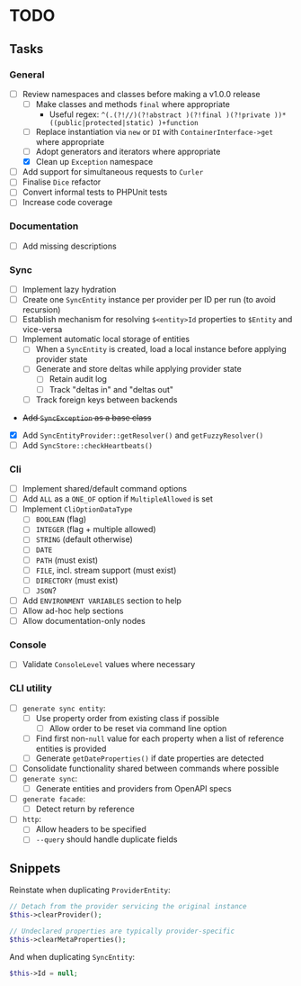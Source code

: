 # TODO

## Tasks

### General
- [ ] Review namespaces and classes before making a v1.0.0 release
  - [ ] Make classes and methods `final` where appropriate
    - Useful regex: `^(.(?!//)(?!abstract )(?!final )(?!private ))*((public|protected|static) )+function`
  - [ ] Replace instantiation via `new` or `DI` with `ContainerInterface->get` where appropriate
  - [ ] Adopt generators and iterators where appropriate
  - [x] Clean up `Exception` namespace
- [ ] Add support for simultaneous requests to `Curler`
- [ ] Finalise `Dice` refactor
- [ ] Convert informal tests to PHPUnit tests
- [ ] Increase code coverage

### Documentation
- [ ] Add missing descriptions

### Sync
- [ ] Implement lazy hydration
- [ ] Create one `SyncEntity` instance per provider per ID per run (to avoid recursion)
- [ ] Establish mechanism for resolving `$<entity>Id` properties to `$Entity` and vice-versa
- [ ] Implement automatic local storage of entities
  - [ ] When a `SyncEntity` is created, load a local instance before applying provider state
  - [ ] Generate and store deltas while applying provider state
    - [ ] Retain audit log
    - [ ] Track "deltas in" and "deltas out"
  - [ ] Track foreign keys between backends
- ~~Add `SyncException` as a base class~~
- [x] Add `SyncEntityProvider::getResolver()` and `getFuzzyResolver()`
- [ ] Add `SyncStore::checkHeartbeats()`

### Cli
- [ ] Implement shared/default command options
- [ ] Add `ALL` as a `ONE_OF` option if `MultipleAllowed` is set
- [ ] Implement `CliOptionDataType`
  - [ ] `BOOLEAN` (flag)
  - [ ] `INTEGER` (flag + multiple allowed)
  - [ ] `STRING` (default otherwise)
  - [ ] `DATE`
  - [ ] `PATH` (must exist)
  - [ ] `FILE`, incl. stream support (must exist)
  - [ ] `DIRECTORY` (must exist)
  - [ ] `JSON`?
- [ ] Add `ENVIRONMENT VARIABLES` section to help
- [ ] Allow ad-hoc help sections
- [ ] Allow documentation-only nodes

### Console
- [ ] Validate `ConsoleLevel` values where necessary

### CLI utility
- [ ] `generate sync entity`:
  - [ ] Use property order from existing class if possible
    - [ ] Allow order to be reset via command line option
  - [ ] Find first non-`null` value for each property when a list of reference entities is provided
  - [ ] Generate `getDateProperties()` if date properties are detected
- [ ] Consolidate functionality shared between commands where possible
- [ ] `generate sync`:
  - [ ] Generate entities and providers from OpenAPI specs
- [ ] `generate facade`:
  - [ ] Detect return by reference
- [ ] `http`:
  - [ ] Allow headers to be specified
  - [ ] `--query` should handle duplicate fields

## Snippets

Reinstate when duplicating `ProviderEntity`:

```php
// Detach from the provider servicing the original instance
$this->clearProvider();

// Undeclared properties are typically provider-specific
$this->clearMetaProperties();
```

And when duplicating `SyncEntity`:

```php
$this->Id = null;
```

